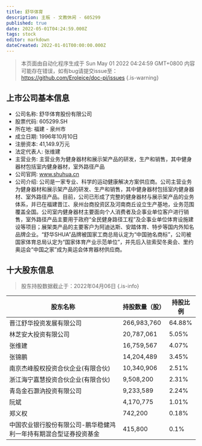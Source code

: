 ```yaml
---
title: 舒华体育
description: 主板 - 文教休闲 - 605299
published: true
date: 2022-05-01T04:24:59.000Z
tags: stock
editor: markdown
dateCreated: 2022-01-01T00:00:00.000Z
---
```


> 本页面由自动化程序生成于 Sun May 01 2022 04:24:59 GMT+0800
> 内容可能存在错误，如有bug请提交issue至：https://github.com/Eroleice/doc-pi/issues
{.is-warning}

## 上市公司基本信息
- 公司名称: 舒华体育股份有限公司
- 股票代码: 605299.SH
- 所在地: 福建 - 泉州市
- 成立日期: 1996年10月10日
- 注册资本: 41,149.9万元
- 法定代表人: 张维建
- 主营业务: 主营业务为健身器材和展示架产品的研发，生产和销售，其中健身器材包括室内健身器材，室外路径产品
- 公司官网: www.shuhua.cn
- 公司介绍: 公司是一家专业、科学的运动健康解决方案供应商。公司主营业务为健身器材和展示架产品的研发、生产和销售，其中健身器材包括室内健身器材、室外路径产品。目前，公司已形成了完整的健身器材与展示架产品的业务体系，并已在福建晋江、泉州台商投资区及河南商丘设立生产基地，业务范围覆盖全国。公司室内健身器材主要面向个人消费者及企事业单位客户进行销售，室外路径产品主要用于政府“全民健身路径工程”及企事业单位体育设施建设等项目；展架类产品的主要客户为阿迪达斯、安踏体育、特步等国内外知名品牌企业。“舒华SHUA”品牌被国家工商总局认定为“中国驰名商标”，公司被国家体育总局认定为“国家体育产业示范单位”，并先后入驻索契冬奥会、里约奥运会“中国之家”成为奥运会体育器材供应商。


## 十大股东信息
> 股东持股数据截止于：2022年04月06日
{.is-info}

| 股东名称 | 持股数量（股） | 持股比例 |
| --- | --- | --- |
| 晋江舒华投资发展有限公司 | 266,983,760 | 64.88% |
| 林芝安大投资有限公司 | 20,787,061 | 5.05% |
| 张维建 | 16,759,567 | 4.07% |
| 张锦鹏 | 14,204,489 | 3.45% |
| 南京杰峰股权投资合伙企业(有限合伙) | 10,340,906 | 2.51% |
| 浙江海宁嘉慧投资合伙企业(有限合伙) | 9,508,200 | 2.31% |
| 青岛金石灏汭投资有限公司 | 9,233,589 | 2.24% |
| 阮斌 | 4,170,775 | 1.01% |
| 郑义权 | 742,200 | 0.18% |
| 中国农业银行股份有限公司-鹏华稳健鸿利一年持有期混合型证券投资基金 | 415,800 | 0.1% |




